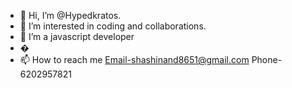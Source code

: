 - 👋 Hi, I’m @Hypedkratos.
- 👀 I’m interested in coding and collaborations.
- 🌱 I’m a javascript developer 
- �
- 📫 How to reach me Email-shashinand8651@gmail.com Phone-6202957821

<!---
Hypedkratos/Hypedkratos is a ✨ special ✨ repository because its `README.md` (this file) appears on your GitHub profile.
You can click the Preview link to take a look at your changes.
--->
